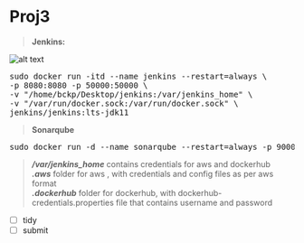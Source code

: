 # Proj3

>**Jenkins:** 



[logo]: https://user-images.githubusercontent.com/5036939/92243072-ceaf0500-eefb-11ea-8006-1f7034b4167d.png "Jenkins"
![alt text][logo]

[logo]: [https://github.com/adam-p/markdown-here/raw/master/src/common/images/icon48.png](https://upload.wikimedia.org/wikipedia/commons/thumb/e/e9/Jenkins_logo.svg/1200px-Jenkins_logo.svg.png) "Logo Title Text 2"


<pre>sudo docker run -itd --name jenkins --restart=always \
-p 8080:8080 -p 50000:50000 \
-v "/home/bckp/Desktop/jenkins:/var/jenkins_home" \
-v "/var/run/docker.sock:/var/run/docker.sock" \
jenkins/jenkins:lts-jdk11  
</pre>

>**Sonarqube**
<pre>sudo docker run -d --name sonarqube --restart=always -p 9000:9000 -p 9092:9092 sonarqube</pre>

  >___/var/jenkins_home___ contains credentials for aws and dockerhub  
  >    ___.aws___ folder for aws , with credentials and config files as per aws format  
  >    ___.dockerhub___ folder for dockerhub, with dockerhub-credentials.properties file that contains username and password  


- [ ] tidy
- [ ] submit
